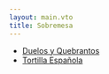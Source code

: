 ```yaml
---
layout: main.vto
title: Sobremesa
---
```

- [Duelos y Quebrantos](/r/duelos-y-quebrantos/)
- [Tortilla Española](/r/tortilla-espanola/)